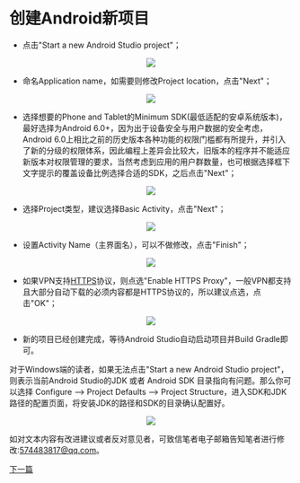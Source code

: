 # 创建Android新项目
* 点击"Start a new Android Studio project"；  

<div align="center"><image src = https://raw.githubusercontent.com/Thelordofdream/Android-Introduction/master/images/016.png onload = 'this.width=400'/></div>  

* 命名Application name，如需要则修改Project location，点击"Next"；

<div align="center"><image src = https://raw.githubusercontent.com/Thelordofdream/Android-Introduction/master/images/023.png onload = 'this.width=400'/></div>

* 选择想要的Phone and Tablet的Minimum SDK(最低适配的安卓系统版本)，最好选择为Android 6.0+，因为出于设备安全与用户数据的安全考虑，Android 6.0上相比之前的历史版本各种功能的权限门槛都有所提升，并引入了新的分级的权限体系，因此编程上差异会比较大，旧版本的程序并不能适应新版本对权限管理的要求，当然考虑到应用的用户群数量，也可根据选择框下文字提示的覆盖设备比例选择合适的SDK，之后点击"Next"；  

<div align="center"><image src = https://raw.githubusercontent.com/Thelordofdream/Android-Introduction/master/images/024.png onload = 'this.width=400'/></div>  

* 选择Project类型，建议选择Basic Activity，点击"Next"；  

<div align="center"><image src = https://raw.githubusercontent.com/Thelordofdream/Android-Introduction/master/images/025.png onload = 'this.width=400'/></div>  

* 设置Activity Name（主界面名），可以不做修改，点击"Finish"；  

<div align="center"><image src = https://raw.githubusercontent.com/Thelordofdream/Android-Introduction/master/images/026.png onload = 'this.width=400'/></div>  * 如果VPN支持[HTTPS]协议，则点选"Enable HTTPS Proxy"，一般VPN都支持且大部分自动下载的必须内容都是HTTPS协议的，所以建议点选，点击"OK"；  

<div align="center"><image src = https://raw.githubusercontent.com/Thelordofdream/Android-Introduction/master/images/027.png onload = 'this.width=400'/></div>  

* 新的项目已经创建完成，等待Android Studio自动启动项目并Build Gradle即可。

对于Windows端的读者，如果无法点击"Start a new Android Studio project"，则表示当前Android Studio的JDK 或者 Android SDK 目录指向有问题。那么你可以选择 Configure --> Project Defaults --> Project Structure，进入SDK和JDK路径的配置页面，将安装JDK的路径和SDK的目录确认配置好。  

<div align="center"><image src = https://raw.githubusercontent.com/Thelordofdream/Android-Introduction/master/images/028.png onload = 'this.width=400'/></div>  

如对文本内容有改进建议或者反对意见者，可致信笔者电子邮箱告知笔者进行修改:<574483817@qq.com>。  

[下一篇]

[HTTPS]:https://zh.wikipedia.org/zh-hans/超文本传输安全协议
[下一篇]:https://github.com/Thelordofdream/Android-Introduction/blob/master/Android%20Studio工程目录简介.md#android-studio工程目录简介